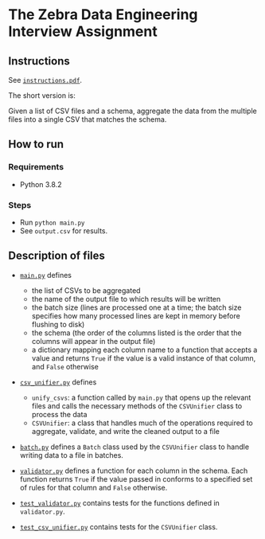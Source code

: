 # The Zebra Data Engineering Interview Assignment

## Instructions

See [`instructions.pdf`](https://github.com/nantrinh/csv_unifier/blob/master/Instructions.pdf).

The short version is:

Given a list of CSV files and a schema, aggregate the data from the multiple files into a single CSV that matches the schema.

## How to run

### Requirements

- Python 3.8.2

### Steps

- Run `python main.py`
- See `output.csv` for results.

## Description of files

- [`main.py`](https://github.com/nantrinh/csv_unifier/blob/master/main.py) defines

  - the list of CSVs to be aggregated
  - the name of the output file to which results will be written
  - the batch size (lines are processed one at a time; the batch size specifies how many processed lines are kept in memory before flushing to disk)
  - the schema (the order of the columns listed is the order that the columns will appear in the output file)
  - a dictionary mapping each column name to a function that accepts a value and returns `True` if the value is a valid instance of that column, and `False` otherwise

- [`csv_unifier.py`](https://github.com/nantrinh/csv_unifier/blob/master/csv_unifier.py) defines
  - `unify_csvs`: a function called by `main.py` that opens up the relevant files and calls the necessary methods of the `CSVUnifier` class to process the data
  - `CSVUnifier`: a class that handles much of the operations required to aggregate, validate, and write the cleaned output to a file
- [`batch.py`](https://github.com/nantrinh/csv_unifier/blob/master/batch.py) defines a `Batch` class used by the `CSVUnifier` class to handle writing data to a file in batches.
- [`validator.py`](https://github.com/nantrinh/csv_unifier/blob/master/validator.py) defines a function for each column in the schema. Each function returns `True` if the value passed in conforms to a specified set of rules for that column and `False` otherwise.
- [`test_validator.py`](https://github.com/nantrinh/csv_unifier/blob/master/test_validator.py) contains tests for the functions defined in `validator.py`.
- [`test_csv_unifier.py`](https://github.com/nantrinh/csv_unifier/blob/master/test_validator.py) contains tests for the `CSVUnifier` class.
